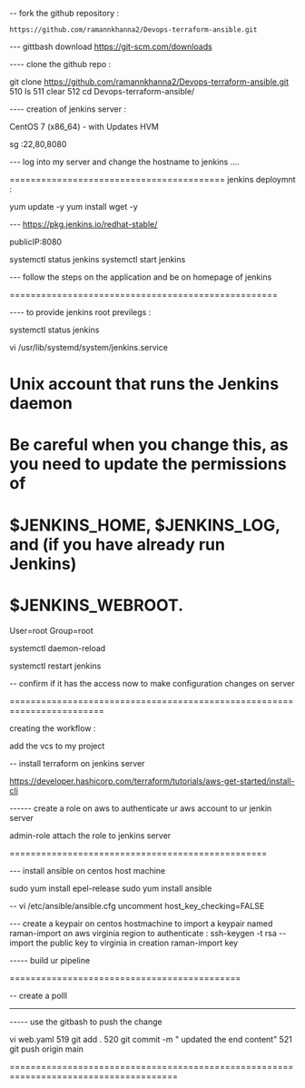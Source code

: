 -- fork the github repository :
    
    https://github.com/ramannkhanna2/Devops-terraform-ansible.git
    

--- gittbash download
 https://git-scm.com/downloads
 
 ---- clone the github repo :
     
git clone https://github.com/ramannkhanna2/Devops-terraform-ansible.git
  510  ls
  511  clear
  512  cd Devops-terraform-ansible/


---- creation of jenkins server :
    
CentOS 7 (x86_64) - with Updates HVM

sg :22,80,8080

--- log into my server and change the hostname to jenkins ....

=========================================
jenkins deploymnt :

yum update -y
yum install wget -y

---   https://pkg.jenkins.io/redhat-stable/

publicIP:8080

systemctl status jenkins
systemctl start jenkins

--- follow the steps on the application and be on homepage of jenkins

===================================================

---- to provide jenkins root previlegs :


systemctl status jenkins

vi /usr/lib/systemd/system/jenkins.service



# Unix account that runs the Jenkins daemon
# Be careful when you change this, as you need to update the permissions of
# $JENKINS_HOME, $JENKINS_LOG, and (if you have already run Jenkins)
# $JENKINS_WEBROOT.
User=root
Group=root



systemctl daemon-reload

systemctl restart jenkins

-- confirm if it has the access now to make configuration changes on server

========================================================================


creating the workflow :


add the vcs to my project 

-- install terraform on jenkins server

https://developer.hashicorp.com/terraform/tutorials/aws-get-started/install-cli


------ create a role on aws to authenticate ur aws account to ur jenkin server

admin-role
attach the role to jenkins server

=================================================

--- install ansible on centos host machine 

sudo yum install epel-release
sudo yum install ansible


-- vi /etc/ansible/ansible.cfg
   uncomment host_key_checking=FALSE


--- create a keypair on centos hostmachine to import a keypair named raman-import on aws virginia region to authenticate :
ssh-keygen -t rsa
-- import the public key to virginia in creation raman-import key


----- build ur pipeline 

============================================

-- create a polll 
* * * * *

----- use the gitbash to push the change

 vi web.yaml
  519  git add .
  520  git commit -m " updated the end content"
  521  git push origin main


======================================================================================
